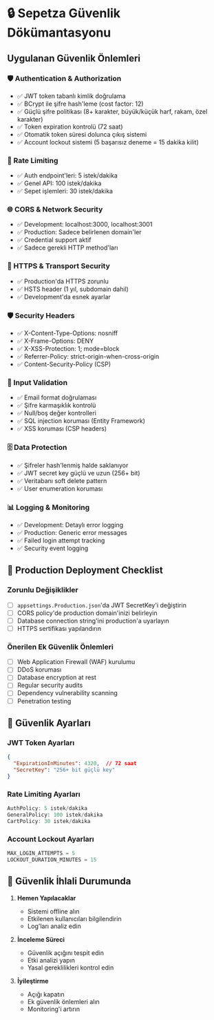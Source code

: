 # 🔒 Sepetza Güvenlik Dökümantasyonu

## Uygulanan Güvenlik Önlemleri

### 🛡️ Authentication & Authorization
- ✅ JWT token tabanlı kimlik doğrulama
- ✅ BCrypt ile şifre hash'leme (cost factor: 12)
- ✅ Güçlü şifre politikası (8+ karakter, büyük/küçük harf, rakam, özel karakter)
- ✅ Token expiration kontrolü (72 saat)
- ✅ Otomatik token süresi dolunca çıkış sistemi
- ✅ Account lockout sistemi (5 başarısız deneme = 15 dakika kilit)

### 🚧 Rate Limiting
- ✅ Auth endpoint'leri: 5 istek/dakika
- ✅ Genel API: 100 istek/dakika  
- ✅ Sepet işlemleri: 30 istek/dakika

### 🌐 CORS & Network Security
- ✅ Development: localhost:3000, localhost:3001
- ✅ Production: Sadece belirlenen domain'ler
- ✅ Credential support aktif
- ✅ Sadece gerekli HTTP method'ları

### 🔐 HTTPS & Transport Security
- ✅ Production'da HTTPS zorunlu
- ✅ HSTS header (1 yıl, subdomain dahil)
- ✅ Development'da esnek ayarlar

### 🛡️ Security Headers
- ✅ X-Content-Type-Options: nosniff
- ✅ X-Frame-Options: DENY
- ✅ X-XSS-Protection: 1; mode=block
- ✅ Referrer-Policy: strict-origin-when-cross-origin
- ✅ Content-Security-Policy (CSP)

### 📝 Input Validation
- ✅ Email format doğrulaması
- ✅ Şifre karmaşıklık kontrolü
- ✅ Null/boş değer kontrolleri
- ✅ SQL injection koruması (Entity Framework)
- ✅ XSS koruması (CSP headers)

### 🗄️ Data Protection
- ✅ Şifreler hash'lenmiş halde saklanıyor
- ✅ JWT secret key güçlü ve uzun (256+ bit)
- ✅ Veritabanı soft delete pattern
- ✅ User enumeration koruması

### 📊 Logging & Monitoring
- ✅ Development: Detaylı error logging
- ✅ Production: Generic error messages
- ✅ Failed login attempt tracking
- ✅ Security event logging

## 🚀 Production Deployment Checklist

### Zorunlu Değişiklikler
- [ ] `appsettings.Production.json`'da JWT SecretKey'i değiştirin
- [ ] CORS policy'de production domain'inizi belirleyin
- [ ] Database connection string'ini production'a uyarlayın
- [ ] HTTPS sertifikası yapılandırın

### Önerilen Ek Güvenlik Önlemleri
- [ ] Web Application Firewall (WAF) kurulumu
- [ ] DDoS koruması
- [ ] Database encryption at rest
- [ ] Regular security audits
- [ ] Dependency vulnerability scanning
- [ ] Penetration testing

## 🔧 Güvenlik Ayarları

### JWT Token Ayarları
```json
{
  "ExpirationInMinutes": 4320,  // 72 saat
  "SecretKey": "256+ bit güçlü key"
}
```

### Rate Limiting Ayarları
```csharp
AuthPolicy: 5 istek/dakika
GeneralPolicy: 100 istek/dakika
CartPolicy: 30 istek/dakika
```

### Account Lockout Ayarları
```csharp
MAX_LOGIN_ATTEMPTS = 5
LOCKOUT_DURATION_MINUTES = 15
```

## 🚨 Güvenlik İhlali Durumunda

1. **Hemen Yapılacaklar**
   - Sistemi offline alın
   - Etkilenen kullanıcıları bilgilendirin
   - Log'ları analiz edin

2. **İnceleme Süreci**
   - Güvenlik açığını tespit edin
   - Etki analizi yapın
   - Yasal gereklilikleri kontrol edin

3. **İyileştirme**
   - Açığı kapatın
   - Ek güvenlik önlemleri alın
   - Monitoring'i artırın
